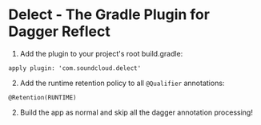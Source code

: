 # Delect - The Gradle Plugin for Dagger Reflect

1. Add the plugin to your project's root build.gradle:
```
apply plugin: 'com.soundcloud.delect'
```
2. Add the runtime retention policy to all `@Qualifier` annotations:
```
@Retention(RUNTIME)
```

2. Build the app as normal and skip all the dagger annotation processing!

